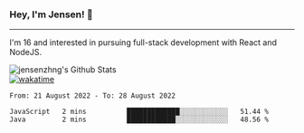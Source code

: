 ### Hey, I'm Jensen! 👋

---

I'm 16 and interested in pursuing full-stack development with React and NodeJS.

![jensenzhng's Github Stats](https://github-readme-stats.vercel.app/api?username=jensenzhng&theme=dark&show_icons=true&count_private=true)
<br />
[![wakatime](https://wakatime.com/badge/user/cbfc263d-3611-4e36-8278-8fad45fe3f62.svg)](https://wakatime.com/@cbfc263d-3611-4e36-8278-8fad45fe3f62)

<!--START_SECTION:waka-->

```text
From: 21 August 2022 - To: 28 August 2022

JavaScript   2 mins          █████████████░░░░░░░░░░░░   51.44 %
Java         2 mins          ████████████░░░░░░░░░░░░░   48.56 %
```

<!--END_SECTION:waka-->
